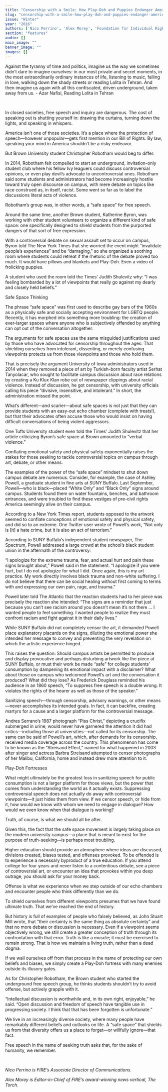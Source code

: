```yaml
---
title: "Censorship with a Smile: How Play-Doh and Puppies Endanger Americas College Students"
slug: "censorship-with-a-smile-how-play-doh-and-puppies-endanger-americas-college-students"
issue: "Winter"
year: "2016"
authors: ['Nico Perrino', 'Alex Morey', 'Foundation for Individual Rights in Education (FIRE)']
section: "features"
audio: []
main_image: ""
banner_image: ""
images: []
---
```

Against the tyranny of time and politics, imagine us the way we sometimes didn’t dare to imagine ourselves: in our most private and secret moments, in the most extraordinarily ordinary instances of life, listening to music, falling in love, walking down the shady streets or reading Lolita in Tehran. And then imagine us again with all this confiscated, driven underground, taken away from us. - Azar Nafisi, Reading Lolita in Tehran

  

 In closed societies, free speech and inquiry are dangerous. The cost of speaking out is shutting yourself in: drawing the curtains, turning down the lights, and speaking in whispers. 

 America isn’t one of those societies. It’s a place where the protection of speech—however unpopular—gets first mention in our Bill of Rights. By law, speaking your mind in America shouldn’t be a risky endeavor.

 But Brown University student Christopher Robotham would beg to differ.

 In 2014, Robotham felt compelled to start an underground, invitation-only student club where his fellow Ivy leaguers could discuss controversial opinions, or even play devil’s advocate to uncontroversial ones. Robotham said some students and administrators had become increasingly hostile toward truly open discourse on campus, with mere debate on topics like race construed as, in itself, racist. Some went so far as to label the discussions literal acts of violence.

 Robotham’s group was, in other words, a “safe space” for free speech.

 Around the same time, another Brown student, Katherine Byron, was working with other student volunteers to organize a different kind of safe space: one specifically designed to shield students from the purported dangers of that sort of free expression. 

 With a controversial debate on sexual assault set to occur on campus, Byron told The New York Times that she worried the event might “invalidate people’s experiences” and be “damaging,” so she organized a soothing room where students could retreat if the rhetoric of the debate proved too much. It would have pillows and blankets and Play-Doh. Even a video of frolicking puppies. 

 A student who used the room told the Times’ Judith Shulevitz why: “I was feeling bombarded by a lot of viewpoints that really go against my dearly and closely held beliefs.”

 Safe Space Thinking

 The phrase “safe space” was first used to describe gay bars of the 1960s as a physically safe and socially accepting environment for LGBTQ people. Recently, it has morphed into something more troubling: the creation of ever-larger spaces where anyone who is subjectively offended by anything can opt out of the conversation altogether.

 The arguments for safe spaces use the same misguided justifications used by those who have advocated for censorship throughout the ages: That shielding ourselves from intolerant, dissenting, or merely confusing viewpoints protects us from those viewpoints and those who hold them.

 That is precisely the argument University of Iowa administrators used in 2014 when they removed a piece of art by Turkish-born faculty artist Serhat Tanyolacar, who sought to facilitate campus discussion about race relations by creating a Ku Klux Klan robe out of newspaper clippings about racial violence. Instead of discussion, he got censorship, with university officials calling his piece “divisive, insensitive, and intolerant.” In short, the administration missed the point.

 What’s different—and scarier—about safe spaces is not just that they can provide students with an easy-out echo chamber (complete with treats!), but that their advocates often accuse those who would insist on having difficult conversations of being violent aggressors. 

 One Tufts University student even told the Times’ Judith Shulevitz that her article criticizing Byron’s safe space at Brown amounted to “verbal violence.” 

 Conflating emotional safety and physical safety exponentially raises the stakes for those seeking to tackle controversial topics on campus through art, debate, or other means.

 The examples of the power of the “safe space” mindset to shut down campus debate are numerous. Consider, for example, the case of Ashley Powell, a graduate student in fine arts at SUNY Buffalo. Last September, Powell—who is black—placed “White Only” and “Black Only” signs around campus. Students found them on water fountains, benches, and bathroom entrances, and were troubled to find these vestiges of pre-civil rights America seemingly alive on their campus.

 According to a New York Times report, students opposed to the artwork seemed to conflate conceptions of emotional safety and physical safety, and did so to an extreme. One Twitter user wrote of Powell’s work, “Not only is [it] a hate crime, but it is also an act of terrorism.”

 According to SUNY Buffalo’s independent student newspaper, The Spectrum, Powell addressed a large crowd at the school’s black student union in the aftermath of the controversy:

 “I apologize for the extreme trauma, fear, and actual hurt and pain these signs brought about,” Powell said in the statement. “I apologize if you were hurt, but I do not apologize for what I did. Once again, this is my art practice. My work directly involves black trauma and non-white suffering. I do not believe that there can be social healing without first coming to terms with and expressing our own pain, rage, and trauma.”

 Powell later told The Atlantic that the reaction students had to her piece was precisely the reaction she intended: “The signs are a reminder that just because you can’t see racism around you doesn’t mean it’s not there … I wanted people to feel something. I wanted people to realize they must confront racism and fight against it in their daily lives.”

 While SUNY Buffalo did not completely censor the art, it demanded Powell place explanatory placards on the signs, diluting the emotional power she intended her message to convey and preventing the very revelation on which the artistic experience hinged.

 This raises the question: Should campus artists be permitted to produce and display provocative and perhaps disturbing artwork like the piece at SUNY Buffalo, or must their work be made “safe” for college students’ consumption by dampening its emotional impact with a disclaimer? What about those on campus who welcomed Powell’s art and the conversation it produced? What did they lose? As Frederick Douglass reminded his audience in an 1860 speech, “To suppress free speech is a double wrong. It violates the rights of the hearer as well as those of the speaker.”

 Sanitizing speech—through censorship, advisory warnings, or other means—never accomplishes its intended goals. In fact, it can backfire, creating martyrs for a cause and a larger platform for the controversial message. 

 Andres Serrano’s 1987 photograph “Piss Christ,” depicting a crucifix submerged in urine, would never have garnered the attention it did had critics—including those at universities—not called for its censorship. The same can be said of Powell’s art, which, after demands for its censorship, received media coverage across the country. This phenomenon has come to be known as the “Streisand Effect,” named for what happened in 2003 after singer and actress Barbra Streisand attempted to censor photographs of her Malibu, California, home and instead drew more attention to it.

 Play-Doh Fortresses

 What might ultimately be the greatest loss in sanitizing speech for public consumption is not a larger platform for those views, but the power that comes from understanding the world as it actually exists. Suppressing controversial speech does not actually do away with controversial viewpoints—it just hides them from view. If we censor speech, or hide from it, how would we know with whom we need to engage in dialogue? How would we even know when that dialogue is working?

 Truth, of course, is what we should all be after. 

 Given this, the fact that the safe space movement is largely taking place on the modern university campus—a place that is meant to exist for the purpose of truth-seeking—is perhaps most troubling. 

 Higher education should provide an atmosphere where ideas are discussed, divisions created, biases tested, and offenses provoked. To be offended is to experience a necessary byproduct of a true education. If you attend college for four years and never listen to a contentious debate, see a piece of controversial art, or encounter an idea that provokes within you deep outrage, you should ask for your money back.

 Offense is what we experience when we step outside of our echo chambers and encounter people who think differently than we do. 

 To shield ourselves from different viewpoints presumes that we have found ultimate truth. That we’ve reached the end of history. 

 But history is full of examples of people who falsely believed, as John Stuart Mill wrote, that “their certainty is the same thing as absolute certainty” and that no more debate or discussion is necessary. Even if a viewpoint seems objectively wrong, we still create a greater conception of truth through its confrontation with that error. Truth is like a muscle; it must be exercised to remain strong. That is how we maintain a living truth, rather than a dead dogma.

 If we wall ourselves off from that process in the name of protecting our own beliefs and biases, we simply create a Play-Doh fortress with many enemies outside its illusory gates.

 As for Christopher Robotham, the Brown student who started the underground free speech group, he thinks students shouldn’t try to avoid offense, but actively grapple with it.

 “Intellectual discussion is worthwhile and, in its own right, enjoyable,” he said. “Open discussion and freedom of speech have tangible use in progressing society. I think that that has been forgotten is unfortunate.”

 We live in an increasingly diverse society, where many people have remarkably different beliefs and outlooks on life. A “safe space” that shields us from that diversity offers us a place to forget—or willfully ignore—that fact. 

 Free speech in the name of seeking truth asks that, for the sake of humanity, we remember.

  

 *Nico Perrino is FIRE’s Associate Director of Communications.*

 *Alex Morey is Editor-in-Chief of FIRE’s award-winning news vertical, The Torch.*

